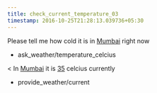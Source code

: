 ```yaml
---
title: check_current_temperature_03
timestamp: 2016-10-25T21:28:13.039736+05:30
---
```


Please tell me how cold it is in [Mumbai](City) right now
* ask_weather/temperature_celcius

< In [Mumbai](City) it is [35](Temperature) celcius currently
* provide_weather/current 
